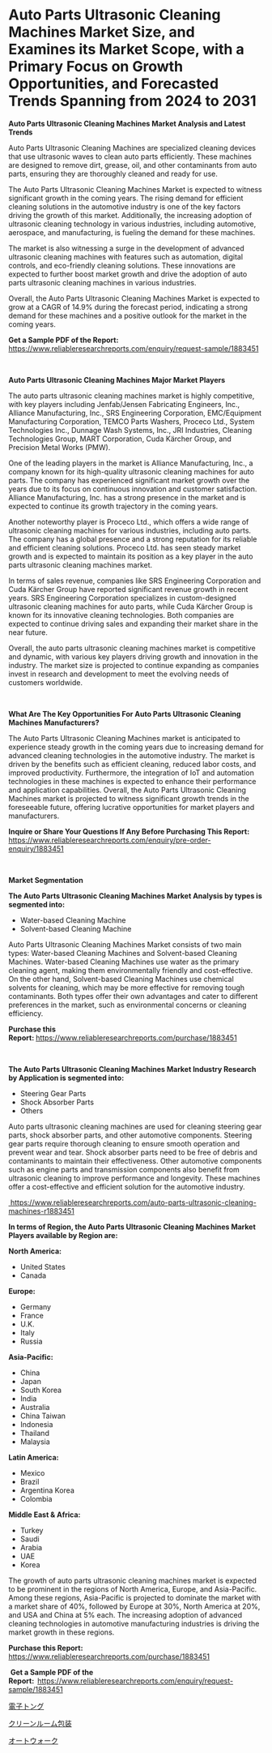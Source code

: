 <p><h1>Auto Parts Ultrasonic Cleaning Machines Market Size, and Examines its Market Scope, with a Primary Focus on Growth Opportunities, and Forecasted Trends Spanning from 2024 to 2031</h1></p><p><strong>Auto Parts Ultrasonic Cleaning Machines Market Analysis and Latest Trends</strong></p>
<p><p>Auto Parts Ultrasonic Cleaning Machines are specialized cleaning devices that use ultrasonic waves to clean auto parts efficiently. These machines are designed to remove dirt, grease, oil, and other contaminants from auto parts, ensuring they are thoroughly cleaned and ready for use.</p><p>The Auto Parts Ultrasonic Cleaning Machines Market is expected to witness significant growth in the coming years. The rising demand for efficient cleaning solutions in the automotive industry is one of the key factors driving the growth of this market. Additionally, the increasing adoption of ultrasonic cleaning technology in various industries, including automotive, aerospace, and manufacturing, is fueling the demand for these machines.</p><p>The market is also witnessing a surge in the development of advanced ultrasonic cleaning machines with features such as automation, digital controls, and eco-friendly cleaning solutions. These innovations are expected to further boost market growth and drive the adoption of auto parts ultrasonic cleaning machines in various industries.</p><p>Overall, the Auto Parts Ultrasonic Cleaning Machines Market is expected to grow at a CAGR of 14.9% during the forecast period, indicating a strong demand for these machines and a positive outlook for the market in the coming years.</p></p>
<p><strong>Get a Sample PDF of the Report:&nbsp;</strong> <a href="https://www.reliableresearchreports.com/enquiry/request-sample/1883451">https://www.reliableresearchreports.com/enquiry/request-sample/1883451</a></p>
<p>&nbsp;</p>
<p><strong>Auto Parts Ultrasonic Cleaning Machines Major Market Players</strong></p>
<p><p>The auto parts ultrasonic cleaning machines market is highly competitive, with key players including Jenfab/Jensen Fabricating Engineers, Inc., Alliance Manufacturing, Inc., SRS Engineering Corporation, EMC/Equipment Manufacturing Corporation, TEMCO Parts Washers, Proceco Ltd., System Technologies Inc., Dunnage Wash Systems, Inc., JRI Industries, Cleaning Technologies Group, MART Corporation, Cuda Kärcher Group, and Precision Metal Works (PMW).</p><p>One of the leading players in the market is Alliance Manufacturing, Inc., a company known for its high-quality ultrasonic cleaning machines for auto parts. The company has experienced significant market growth over the years due to its focus on continuous innovation and customer satisfaction. Alliance Manufacturing, Inc. has a strong presence in the market and is expected to continue its growth trajectory in the coming years.</p><p>Another noteworthy player is Proceco Ltd., which offers a wide range of ultrasonic cleaning machines for various industries, including auto parts. The company has a global presence and a strong reputation for its reliable and efficient cleaning solutions. Proceco Ltd. has seen steady market growth and is expected to maintain its position as a key player in the auto parts ultrasonic cleaning machines market.</p><p>In terms of sales revenue, companies like SRS Engineering Corporation and Cuda Kärcher Group have reported significant revenue growth in recent years. SRS Engineering Corporation specializes in custom-designed ultrasonic cleaning machines for auto parts, while Cuda Kärcher Group is known for its innovative cleaning technologies. Both companies are expected to continue driving sales and expanding their market share in the near future.</p><p>Overall, the auto parts ultrasonic cleaning machines market is competitive and dynamic, with various key players driving growth and innovation in the industry. The market size is projected to continue expanding as companies invest in research and development to meet the evolving needs of customers worldwide.</p></p>
<p>&nbsp;</p>
<p><strong>What Are The Key Opportunities For Auto Parts Ultrasonic Cleaning Machines Manufacturers?</strong></p>
<p><p>The Auto Parts Ultrasonic Cleaning Machines market is anticipated to experience steady growth in the coming years due to increasing demand for advanced cleaning technologies in the automotive industry. The market is driven by the benefits such as efficient cleaning, reduced labor costs, and improved productivity. Furthermore, the integration of IoT and automation technologies in these machines is expected to enhance their performance and application capabilities. Overall, the Auto Parts Ultrasonic Cleaning Machines market is projected to witness significant growth trends in the foreseeable future, offering lucrative opportunities for market players and manufacturers.</p></p>
<p><strong>Inquire or Share Your Questions If Any Before Purchasing This Report:</strong> <a href="https://www.reliableresearchreports.com/enquiry/pre-order-enquiry/1883451">https://www.reliableresearchreports.com/enquiry/pre-order-enquiry/1883451</a></p>
<p>&nbsp;</p>
<p><strong>Market Segmentation</strong></p>
<p><strong>The Auto Parts Ultrasonic Cleaning Machines Market Analysis by types is segmented into:</strong></p>
<p><ul><li>Water-based Cleaning Machine</li><li>Solvent-based Cleaning Machine</li></ul></p>
<p><p>Auto Parts Ultrasonic Cleaning Machines Market consists of two main types: Water-based Cleaning Machines and Solvent-based Cleaning Machines. Water-based Cleaning Machines use water as the primary cleaning agent, making them environmentally friendly and cost-effective. On the other hand, Solvent-based Cleaning Machines use chemical solvents for cleaning, which may be more effective for removing tough contaminants. Both types offer their own advantages and cater to different preferences in the market, such as environmental concerns or cleaning efficiency.</p></p>
<p><strong>Purchase this Report:&nbsp;</strong><a href="https://www.reliableresearchreports.com/purchase/1883451">https://www.reliableresearchreports.com/purchase/1883451</a></p>
<p>&nbsp;</p>
<p><strong>The Auto Parts Ultrasonic Cleaning Machines Market Industry Research by Application is segmented into:</strong></p>
<p><ul><li>Steering Gear Parts</li><li>Shock Absorber Parts</li><li>Others</li></ul></p>
<p><p>Auto parts ultrasonic cleaning machines are used for cleaning steering gear parts, shock absorber parts, and other automotive components. Steering gear parts require thorough cleaning to ensure smooth operation and prevent wear and tear. Shock absorber parts need to be free of debris and contaminants to maintain their effectiveness. Other automotive components such as engine parts and transmission components also benefit from ultrasonic cleaning to improve performance and longevity. These machines offer a cost-effective and efficient solution for the automotive industry.</p></p>
<p><a href="https://www.reliableresearchreports.com/auto-parts-ultrasonic-cleaning-machines-r1883451">&nbsp;https://www.reliableresearchreports.com/auto-parts-ultrasonic-cleaning-machines-r1883451</a></p>
<p><strong>In terms of Region, the Auto Parts Ultrasonic Cleaning Machines Market Players available by Region are:</strong></p>
<p>
    <p> <strong> North America: </strong>
        <ul>
            <li>United States</li>
            <li>Canada</li>
        </ul>
        </p> 
    <p> <strong> Europe: </strong>
        <ul>
            <li>Germany</li>
            <li>France</li>
            <li>U.K.</li>
            <li>Italy</li>
            <li>Russia</li>
        </ul>
        </p> 
    <p> <strong> Asia-Pacific: </strong>
        <ul>
            <li>China</li>
            <li>Japan</li>
            <li>South Korea</li>
            <li>India</li>
            <li>Australia</li>
            <li>China Taiwan</li>
            <li>Indonesia</li>
            <li>Thailand</li>
            <li>Malaysia</li>
        </ul>
        </p> 
    <p> <strong> Latin America: </strong>
        <ul>
            <li>Mexico</li>
            <li>Brazil</li>
            <li>Argentina Korea</li>
            <li>Colombia</li>
        </ul>
        </p> 
    <p> <strong> Middle East & Africa: </strong>
        <ul>
            <li>Turkey</li>
            <li>Saudi</li>
            <li>Arabia</li>
            <li>UAE</li>
            <li>Korea</li>
        </ul>
    </p>
    </p>
<p><p>The growth of auto parts ultrasonic cleaning machines market is expected to be prominent in the regions of North America, Europe, and Asia-Pacific. Among these regions, Asia-Pacific is projected to dominate the market with a market share of 40%, followed by Europe at 30%, North America at 20%, and USA and China at 5% each. The increasing adoption of advanced cleaning technologies in automotive manufacturing industries is driving the market growth in these regions.</p></p>
<p><strong>Purchase this Report: </strong><a href="https://www.reliableresearchreports.com/purchase/1883451">https://www.reliableresearchreports.com/purchase/1883451</a></p>
<p>&nbsp;<strong>Get a Sample PDF of the Report:&nbsp;&nbsp;</strong><a href="https://www.reliableresearchreports.com/enquiry/request-sample/1883451">https://www.reliableresearchreports.com/enquiry/request-sample/1883451</a></p>
<p><strong></strong></p>
<p><p><a href="https://github.com/decker5351/Market-Research-Report-List-1/blob/main/145161144543.md">電子トング</a></p><p><a href="https://github.com/tubbs463/Market-Research-Report-List-1/blob/main/421251944544.md">クリーンルーム包装</a></p><p><a href="https://github.com/KaydenJohns1964/Market-Research-Report-List-1/blob/main/778316244541.md">オートウォーク</a></p></p>